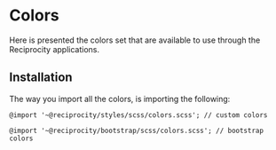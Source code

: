 # Colors

Here is presented the colors set that are available to use through the Reciprocity applications.

## Installation

The way you import all the colors, is importing the following:

```
@import '~@reciprocity/styles/scss/colors.scss'; // custom colors

@import '~@reciprocity/bootstrap/scss/colors.scss'; // bootstrap colors
```
